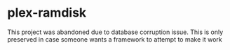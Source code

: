 # plex-ramdisk
This project was abandoned due to database corruption issue. This is only preserved in case someone wants a framework to attempt to make it work

